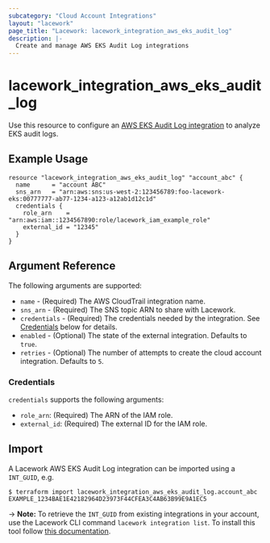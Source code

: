 ```yaml
---
subcategory: "Cloud Account Integrations"
layout: "lacework"
page_title: "Lacework: lacework_integration_aws_eks_audit_log"
description: |-
  Create and manage AWS EKS Audit Log integrations
---
```


# lacework\_integration\_aws\_eks\_audit\_log

Use this resource to configure an [AWS EKS Audit Log integration](https://docs.lacework.com/category/eks-audit-log-integrations) to analyze EKS audit logs.

## Example Usage

```hcl
resource "lacework_integration_aws_eks_audit_log" "account_abc" {
  name      = "account ABC"
  sns_arn   = "arn:aws:sns:us-west-2:123456789:foo-lacework-eks:00777777-ab77-1234-a123-a12ab1d12c1d"
  credentials {
    role_arn    = "arn:aws:iam::1234567890:role/lacework_iam_example_role"
    external_id = "12345"
  }
}
```

## Argument Reference

The following arguments are supported:

* `name` - (Required) The AWS CloudTrail integration name.
* `sns_arn` - (Required) The SNS topic ARN to share with Lacework.
* `credentials` - (Required) The credentials needed by the integration. See [Credentials](#credentials) below for details.
* `enabled` - (Optional) The state of the external integration. Defaults to `true`.
* `retries` - (Optional) The number of attempts to create the cloud account integration. Defaults to `5`.

### Credentials

`credentials` supports the following arguments:

* `role_arn`: (Required) The ARN of the IAM role.
* `external_id`: (Required) The external ID for the IAM role.

## Import

A Lacework AWS EKS Audit Log integration can be imported using a `INT_GUID`, e.g.

```
$ terraform import lacework_integration_aws_eks_audit_log.account_abc EXAMPLE_1234BAE1E42182964D23973F44CFEA3C4AB63B99E9A1EC5
```
-> **Note:** To retrieve the `INT_GUID` from existing integrations in your account, use the
	Lacework CLI command `lacework integration list`. To install this tool follow
	[this documentation](https://docs.lacework.com/cli/).
